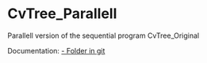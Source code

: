 # CvTree_Parallell
Parallell version of the sequential program CvTree_Original

Documentation:
[-  Folder in git](https://github.com/fredrifo/CvTree_Parallell/tree/master/Documentation)
